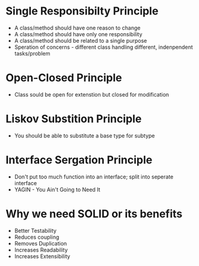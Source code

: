 # Single Responsibilty Principle
- A class/method should have one reason to change
- A class/method should have only one responsibility
- A class/method should be related to a single purpose
- Speration of concerns - different class handling different, indenpendent tasks/problem

# Open-Closed Principle
- Class sould be open for extenstion but closed for modification

# Liskov Substition Principle
- You should be able to substitute a base type for subtype

# Interface Sergation Principle
- Don't put too much function into an interface; split into seperate interface
- YAGIN - You Ain't Going to Need It

# Why we need SOLID or its benefits
- Better Testability
- Reduces coupling
- Removes Duplication
- Increases Readability
- Increases Extensibility